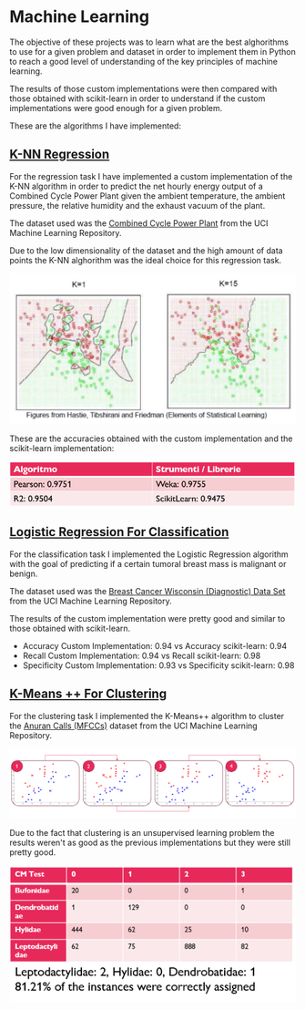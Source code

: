 # Machine Learning

The objective of these projects was to learn what are the best alghorithms to use for a given problem and dataset in order to implement them in Python to reach a good level of understanding of the key principles of machine learning.

The results of those custom implementations were then compared with those obtained with scikit-learn in order to understand if the custom implementations were good enough for a given problem.

These are the algorithms I have implemented:

## [K-NN Regression](https://github.com/Nunzi99/AI_projects/tree/main/UNI_projects/Machine_Learning/K-NN_Regression)

For the regression task I have implemented a custom implementation of the K-NN algorithm in order to predict the net hourly energy output of a Combined Cycle Power Plant given the ambient temperature, the ambient pressure, the relative humidity and the exhaust vacuum of the plant.

The dataset used was the [Combined Cycle Power Plant](https://archive.ics.uci.edu/ml/datasets/Combined+Cycle+Power+Plant) from the UCI Machine Learning Repository.

Due to the low dimensionality of the dataset and the high amount of data points the K-NN alghorithm was the ideal choice for this regression task.

![KNN](./K-NN_Regression/knn.PNG)

These are the accuracies obtained with the custom implementation and the scikit-learn implementation:

![K-NN Regression](./K-NN_Regression/results.PNG)
## [Logistic Regression For Classification](https://github.com/Nunzi99/AI_projects/tree/main/UNI_projects/Machine_Learning/Logistic_Regression)

For the classification task I implemented the Logistic Regression algorithm with the goal of predicting if a certain tumoral breast mass is malignant or benign.

The dataset used was the [Breast Cancer Wisconsin (Diagnostic) Data Set](https://archive.ics.uci.edu/dataset/17/breast+cancer+wisconsin+diagnostic) from the UCI Machine Learning Repository.

The results of the custom implementation were pretty good and similar to those obtained with scikit-learn.
- Accuracy Custom Implementation: 0.94 vs Accuracy scikit-learn: 0.94
- Recall Custom Implementation: 0.94 vs Recall scikit-learn: 0.98
- Specificity Custom Implementation: 0.93 vs Specificity scikit-learn: 0.98

## [K-Means ++ For Clustering](https://github.com/Nunzi99/AI_projects/tree/main/UNI_projects/Machine_Learning/K-Means++)

For the clustering task I implemented the K-Means++ algorithm to cluster the [Anuran Calls (MFCCs)](https://archive.ics.uci.edu/dataset/406/anuran+calls+mfccs) dataset from the UCI Machine Learning Repository.

![K-Means++](./K-Means++/kmeanspp.PNG)

Due to the fact that clustering is an unsupervised learning problem the results weren't as good as the previous implementations but they were still pretty good.

![results](./K-Means++/results.PNG)